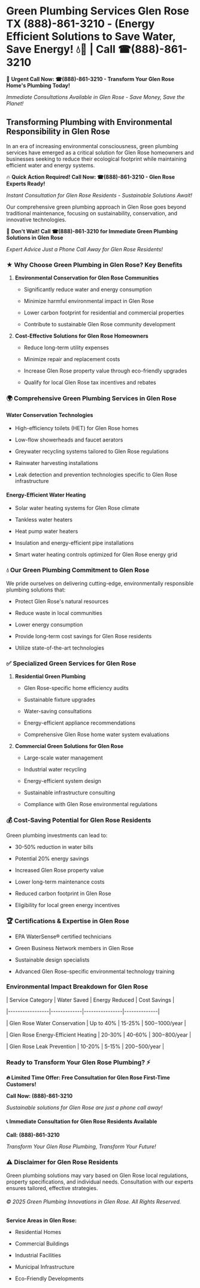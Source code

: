 # Green Plumbing Services Glen Rose TX (888)-861-3210 - (Energy Efficient Solutions to Save Water, Save Energy! 💧🌿 | Call ☎(888)-861-3210

🚨 **Urgent Call Now: ☎(888)-861-3210 - Transform Your Glen Rose Home's Plumbing Today!**
*Immediate Consultations Available in Glen Rose - Save Money, Save the Planet!*

## Transforming Plumbing with Environmental Responsibility in Glen Rose

In an era of increasing environmental consciousness, green plumbing services have emerged as a critical solution for Glen Rose homeowners and businesses seeking to reduce their ecological footprint while maintaining efficient water and energy systems. 

🔥 **Quick Action Required! Call Now: ☎(888)-861-3210 - Glen Rose Experts Ready!**
*Instant Consultation for Glen Rose Residents - Sustainable Solutions Await!*

Our comprehensive green plumbing approach in Glen Rose goes beyond traditional maintenance, focusing on sustainability, conservation, and innovative technologies.

🚨 **Don't Wait! Call ☎(888)-861-3210 for Immediate Green Plumbing Solutions in Glen Rose**
*Expert Advice Just a Phone Call Away for Glen Rose Residents!*

### ★ Why Choose Green Plumbing in Glen Rose? Key Benefits

1. **Environmental Conservation for Glen Rose Communities** 
   - Significantly reduce water and energy consumption
   - Minimize harmful environmental impact in Glen Rose
   - Lower carbon footprint for residential and commercial properties
   - Contribute to sustainable Glen Rose community development

2. **Cost-Effective Solutions for Glen Rose Homeowners** 
   - Reduce long-term utility expenses
   - Minimize repair and replacement costs
   - Increase Glen Rose property value through eco-friendly upgrades
   - Qualify for local Glen Rose tax incentives and rebates

### 🌍 Comprehensive Green Plumbing Services in Glen Rose

#### Water Conservation Technologies
- High-efficiency toilets (HET) for Glen Rose homes
- Low-flow showerheads and faucet aerators
- Greywater recycling systems tailored to Glen Rose regulations
- Rainwater harvesting installations
- Leak detection and prevention technologies specific to Glen Rose infrastructure

#### Energy-Efficient Water Heating
- Solar water heating systems for Glen Rose climate
- Tankless water heaters
- Heat pump water heaters
- Insulation and energy-efficient pipe installations
- Smart water heating controls optimized for Glen Rose energy grid

### 💧 Our Green Plumbing Commitment to Glen Rose

We pride ourselves on delivering cutting-edge, environmentally responsible plumbing solutions that:
- Protect Glen Rose's natural resources
- Reduce waste in local communities
- Lower energy consumption
- Provide long-term cost savings for Glen Rose residents
- Utilize state-of-the-art technologies

### ✅ Specialized Green Services for Glen Rose

1. **Residential Green Plumbing**
   - Glen Rose-specific home efficiency audits
   - Sustainable fixture upgrades
   - Water-saving consultations
   - Energy-efficient appliance recommendations
   - Comprehensive Glen Rose home water system evaluations

2. **Commercial Green Solutions for Glen Rose**
   - Large-scale water management
   - Industrial water recycling
   - Energy-efficient system design
   - Sustainable infrastructure consulting
   - Compliance with Glen Rose environmental regulations

### 💰 Cost-Saving Potential for Glen Rose Residents

Green plumbing investments can lead to:
- 30-50% reduction in water bills
- Potential 20% energy savings
- Increased Glen Rose property value
- Lower long-term maintenance costs
- Reduced carbon footprint in Glen Rose
- Eligibility for local green energy incentives

### 🏆 Certifications & Expertise in Glen Rose

- EPA WaterSense® certified technicians
- Green Business Network members in Glen Rose
- Sustainable design specialists
- Advanced Glen Rose-specific environmental technology training

### Environmental Impact Breakdown for Glen Rose

| Service Category | Water Saved | Energy Reduced | Cost Savings |
|-----------------|-------------|----------------|--------------|
| Glen Rose Water Conservation | Up to 40% | 15-25% | $500-$1000/year |
| Glen Rose Energy-Efficient Heating | 20-30% | 40-60% | $300-$800/year |
| Glen Rose Leak Prevention | 10-20% | 5-15% | $200-$500/year |

### Ready to Transform Your Glen Rose Plumbing? ⚡

**🔥 Limited Time Offer: Free Consultation for Glen Rose First-Time Customers!**

**Call Now: (888)-861-3210**
*Sustainable solutions for Glen Rose are just a phone call away!*

#### 📞 Immediate Consultation for Glen Rose Residents Available

**Call: (888)-861-3210**
*Transform Your Glen Rose Plumbing, Transform Your Future!*

### ⚠️ Disclaimer for Glen Rose Residents

Green plumbing solutions may vary based on Glen Rose local regulations, property specifications, and individual needs. Consultation with our experts ensures tailored, effective strategies.

###### © 2025 Green Plumbing Innovations in Glen Rose. All Rights Reserved.

**Service Areas in Glen Rose:** 
- Residential Homes
- Commercial Buildings
- Industrial Facilities
- Municipal Infrastructure
- Eco-Friendly Developments